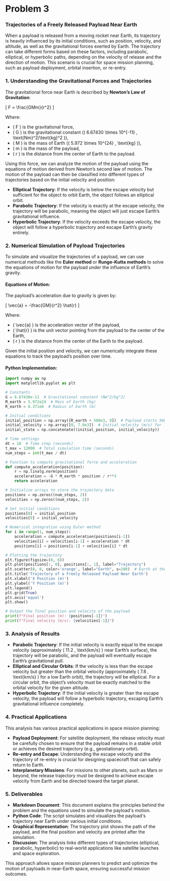 # Problem 3
### Trajectories of a Freely Released Payload Near Earth

When a payload is released from a moving rocket near Earth, its trajectory is heavily influenced by its initial conditions, such as position, velocity, and altitude, as well as the gravitational forces exerted by Earth. The trajectory can take different forms based on these factors, including parabolic, elliptical, or hyperbolic paths, depending on the velocity of release and the direction of motion. This scenario is crucial for space mission planning, such as payload deployment, orbital insertion, or re-entry.

### 1. **Understanding the Gravitational Forces and Trajectories**

The gravitational force near Earth is described by **Newton’s Law of Gravitation**:

\[
F = \frac{GMm}{r^2}
\]

Where:
- \( F \) is the gravitational force,
- \( G \) is the gravitational constant (\( 6.67430 \times 10^{-11} \, \text{Nm}^2/\text{kg}^2 \)),
- \( M \) is the mass of Earth (\( 5.972 \times 10^{24} \, \text{kg} \)),
- \( m \) is the mass of the payload,
- \( r \) is the distance from the center of Earth to the payload.

Using this force, we can analyze the motion of the payload using the equations of motion derived from Newton’s second law of motion. The motion of the payload can then be classified into different types of trajectories based on the initial velocity and position:

- **Elliptical Trajectory**: If the velocity is below the escape velocity but sufficient for the object to orbit Earth, the object follows an elliptical orbit.
- **Parabolic Trajectory**: If the velocity is exactly at the escape velocity, the trajectory will be parabolic, meaning the object will just escape Earth’s gravitational influence.
- **Hyperbolic Trajectory**: If the velocity exceeds the escape velocity, the object will follow a hyperbolic trajectory and escape Earth’s gravity entirely.

### 2. **Numerical Simulation of Payload Trajectories**

To simulate and visualize the trajectories of a payload, we can use numerical methods like the **Euler method** or **Runge-Kutta methods** to solve the equations of motion for the payload under the influence of Earth’s gravity.

#### Equations of Motion:

The payload’s acceleration due to gravity is given by:

\[
\vec{a} = -\frac{GM}{r^2} \hat{r}
\]

Where:
- \( \vec{a} \) is the acceleration vector of the payload,
- \( \hat{r} \) is the unit vector pointing from the payload to the center of the Earth,
- \( r \) is the distance from the center of the Earth to the payload.

Given the initial position and velocity, we can numerically integrate these equations to track the payload’s position over time.

#### Python Implementation:

```python
import numpy as np
import matplotlib.pyplot as plt

# Constants
G = 6.67430e-11  # Gravitational constant (Nm^2/kg^2)
M_earth = 5.972e24  # Mass of Earth (kg)
R_earth = 6.371e6  # Radius of Earth (m)

# Initial conditions
initial_position = np.array([R_earth + 500e3, 0])  # Payload starts 500 km above Earth's surface (in meters)
initial_velocity = np.array([0, 7.8e3])  # Initial velocity (m/s) for low Earth orbit (circular orbit velocity)
initial_state = np.concatenate((initial_position, initial_velocity))

# Time settings
dt = 10  # Time step (seconds)
t_max = 12000  # Total simulation time (seconds)
num_steps = int(t_max / dt)

# Function to compute gravitational force and acceleration
def compute_acceleration(position):
    r = np.linalg.norm(position)
    acceleration = -G * M_earth * position / r**3
    return acceleration

# Initialize arrays to store the trajectory data
positions = np.zeros((num_steps, 2))
velocities = np.zeros((num_steps, 2))

# Set initial conditions
positions[0] = initial_position
velocities[0] = initial_velocity

# Numerical integration using Euler method
for i in range(1, num_steps):
    acceleration = compute_acceleration(positions[i-1])
    velocities[i] = velocities[i-1] + acceleration * dt
    positions[i] = positions[i-1] + velocities[i] * dt

# Plotting the trajectory
plt.figure(figsize=(8, 6))
plt.plot(positions[:, 0], positions[:, 1], label="Trajectory")
plt.scatter(0, 0, color='orange', label="Earth", s=200)  # Earth at the origin
plt.title('Trajectory of a Freely Released Payload Near Earth')
plt.xlabel('X Position (m)')
plt.ylabel('Y Position (m)')
plt.legend()
plt.grid(True)
plt.axis('equal')
plt.show()

# Output the final position and velocity of the payload
print(f"Final position (m): {positions[-1]}")
print(f"Final velocity (m/s): {velocities[-1]}")
```

### 3. **Analysis of Results**

- **Parabolic Trajectory**: If the initial velocity is exactly equal to the escape velocity (approximately \( 11.2 \, \text{km/s} \) near Earth’s surface), the trajectory will be parabolic, and the payload will eventually escape Earth’s gravitational pull.
- **Elliptical and Circular Orbits**: If the velocity is less than the escape velocity but greater than the orbital velocity (approximately \( 7.8 \, \text{km/s} \) for a low Earth orbit), the trajectory will be elliptical. For a circular orbit, the object’s velocity must be exactly matched to the orbital velocity for the given altitude.
- **Hyperbolic Trajectory**: If the initial velocity is greater than the escape velocity, the payload will follow a hyperbolic trajectory, escaping Earth’s gravitational influence completely.

### 4. **Practical Applications**

This analysis has various practical applications in space mission planning:
- **Payload Deployment**: For satellite deployment, the release velocity must be carefully chosen to ensure that the payload remains in a stable orbit or achieves the desired trajectory (e.g., geostationary orbit).
- **Re-entry and Escape**: Understanding the escape velocity and the trajectory of re-entry is crucial for designing spacecraft that can safely return to Earth.
- **Interplanetary Missions**: For missions to other planets, such as Mars or beyond, the release trajectory must be designed to achieve escape velocity from Earth and be directed toward the target planet.

### 5. **Deliverables**

- **Markdown Document**: This document explains the principles behind the problem and the equations used to simulate the payload's motion.
- **Python Code**: The script simulates and visualizes the payload's trajectory near Earth under various initial conditions.
- **Graphical Representation**: The trajectory plot shows the path of the payload, and the final position and velocity are printed after the simulation.
- **Discussion**: The analysis links different types of trajectories (elliptical, parabolic, hyperbolic) to real-world applications like satellite launches and space exploration.

This approach allows space mission planners to predict and optimize the motion of payloads in near-Earth space, ensuring successful mission outcomes.